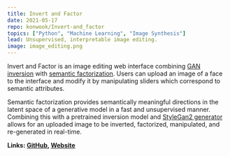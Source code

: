 ```yaml
---
title: Invert and Factor
date: 2021-05-17
repo: konwook/Invert-and_factor
topics: ["Python", "Machine Learning", "Image Synthesis"]
lead: Unsupervised, interpretable image editing.
image: image_editing.png
---
```

Invert and Factor is an image editing web interface combining [GAN inversion](https://arxiv.org/pdf/2102.02766.pdf) with [semantic factorization](https://arxiv.org/pdf/2007.06600.pdf). Users can upload an image of a face to the interface and modify it by manipulating sliders which correspond to semantic attributes. 

Semantic factorization provides semantically meaningful directions in the latent space of a generative model in a fast and unsupervised manner. Combining this with a pretrained inversion model and [StyleGan2 generator](https://arxiv.org/pdf/1912.04958.pdf) allows for an uploaded image to be inverted, factorized, manipulated, and re-generated in real-time. 

**Links: [GitHub](https://github.com/konwook/Invert-and-Factor),
[Website](https://www.andrew.cmu.edu/course/16-726/projects/konwook/project/)**
